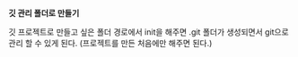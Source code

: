 **깃 관리 폴더로 만들기**

깃 프로젝트로 만들고 싶은 폴더 경로에서 init을 해주면 .git 폴더가 생성되면서 git으로 관리 할 수 있게 된다. (프로젝트를 만든 처음에만 해주면 된다.)